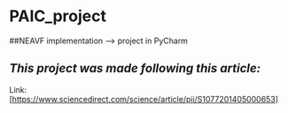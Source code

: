 # PAIC_project
##NEAVF implementation --> project in PyCharm

## *This project was made following this article:* 
Link: [https://www.sciencedirect.com/science/article/pii/S1077201405000653]
